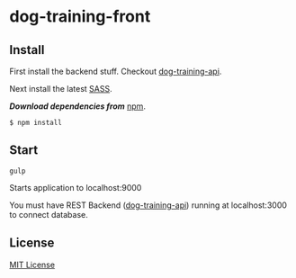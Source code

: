 dog-training-front
==================

## Install

First install the backend stuff. Checkout [dog-training-api](https://github.com/Hannis84/dog-training-api).

Next install the latest [SASS](http://sass-lang.com/install).

***Download dependencies from*** [npm](https://npmjs.org).

```
$ npm install
```

## Start

```
gulp
```
Starts application to localhost:9000

You must have REST Backend ([dog-training-api](https://github.com/Hannis84/dog-training-api)) running at localhost:3000 to connect database.

## License

[MIT License](http://en.wikipedia.org/wiki/MIT_License)
